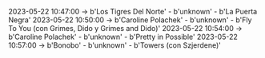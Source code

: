 2023-05-22 10:47:00 -> b'Los Tigres Del Norte' - b'unknown' - b'La Puerta Negra'
2023-05-22 10:50:00 -> b'Caroline Polachek' - b'unknown' - b'Fly To You (con Grimes, Dido y Grimes and Dido)'
2023-05-22 10:54:00 -> b'Caroline Polachek' - b'unknown' - b'Pretty in Possible'
2023-05-22 10:57:00 -> b'Bonobo' - b'unknown' - b'Towers (con Szjerdene)'
